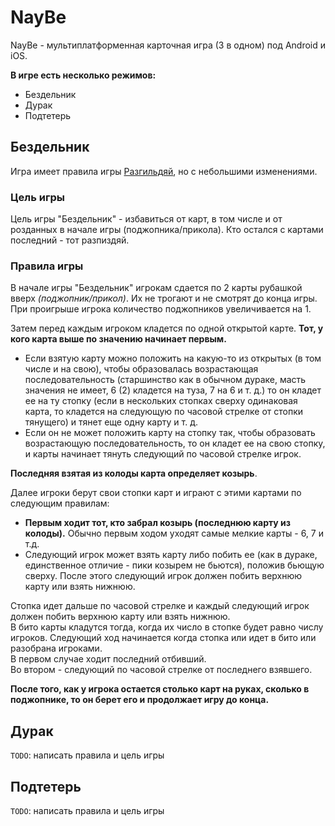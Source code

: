 # NayBe

NayBe - мультиплатформенная карточная игра (3 в одном) под Android и iOS.  

**В игре есть несколько режимов:**
-   Бездельник 
-   Дурак
-   Подтетерь

## Бездельник
Игра имеет правила игры [Разгильдяй](http://www.lightst.ru/card/Games/razgildai.htm), но с небольшими изменениями.

### Цель игры
Цель игры "Бездельник" - избавиться от карт, в том числе и от розданных в начале игры (поджопника/прикола). Кто остался с картами последний - тот разпиздяй.

### Правила игры
В начале игры "Бездельник" игрокам сдается по 2 карты рубашкой вверх *(поджопник/прикол)*. Их не трогают и не смотрят до конца игры. При проигрыше игрока количество поджопников увеличивается на 1.

Затем перед каждым игроком кладется по одной открытой карте. **Тот, у кого карта выше по значению начинает первым.**  
*   Если взятую карту можно положить на какую-то из открытых (в том числе и на свою), чтобы образовалась возрастающая последовательность (старшинство как в обычном дураке, масть значения не имеет, 6 (2) кладется на туза, 7 на 6 и т. д.) то он кладет ее на ту стопку (если в нескольких стопках сверху одинаковая карта, то кладется на следующую по часовой стрелке от стопки тянущего) и тянет еще одну карту и т. д.  
*   Если он не может положить карту на стопку так, чтобы образовать возрастающую последовательность, то он кладет ее на свою стопку, и карты начинает тянуть следующий по часовой стрелке игрок.  

**Последняя взятая из колоды карта определяет козырь**.

Далее игроки берут свои стопки карт и играют с этими картами по следующим правилам:  
*   **Первым ходит тот, кто забрал козырь (последнюю карту из колоды).** Обычно первым ходом уходят самые мелкие карты - 6, 7 и т.д.  
*   Следующий игрок может взять карту либо побить ее (как в дураке, единственное отличие - пики козырем не бьются), положив бьющую сверху. После этого следующий игрок должен побить верхнюю карту или взять нижнюю. 

Стопка идет дальше по часовой стрелке и каждый следующий игрок должен побить верхнюю карту или взять нижнюю.  
В бито карты кладутся тогда, когда их число в стопке будет равно числу игроков. Следующий ход начинается когда стопка или идет в бито или разобрана игроками.  
В первом случае ходит последний отбивший.  
Во втором - следующий по часовой стрелке от последнего взявшего.

**После того, как у игрока остается столько карт на руках, сколько в поджопнике, то он берет его и продолжает игру до конца.**

## Дурак
`TODO`: написать правила и цель игры

## Подтетерь
`TODO`: написать правила и цель игры
